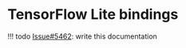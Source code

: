 # TensorFlow Lite bindings

!!! todo
    [Issue#5462](https://github.com/openxla/iree/issues/5462): write this documentation

<!-- TODO(??): overview, advantages/disadvantages to using TFLite bindings -->

<!-- TODO(??): build from source, Android AAR -->

<!-- TODO(??): troubleshooting -->
